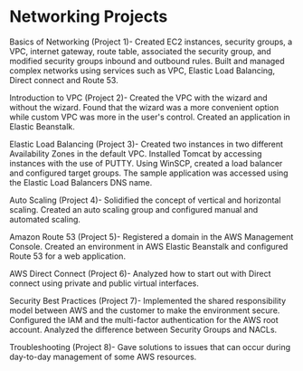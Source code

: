 # Networking Projects

Basics of Networking (Project 1)- Created EC2 instances, security groups, a VPC, internet gateway, route table, associated the security group, and modified security groups inbound and outbound rules. Built and managed complex networks using services such as VPC, Elastic Load Balancing, Direct connect and Route 53. 

Introduction to VPC (Project 2)- Created the VPC with the wizard and without the wizard. Found that the wizard was a more convenient option while custom VPC was more in the user's control. Created an application in Elastic Beanstalk. 

Elastic Load Balancing (Project 3)- Created two instances in two different Availability Zones in the default VPC. Installed Tomcat by accessing instances with the use of PUTTY. Using WinSCP, created a load balancer and configured target groups. The sample application was accessed using the Elastic Load Balancers DNS name. 

Auto Scaling (Project 4)- Solidified the concept of vertical and horizontal scaling. Created an auto scaling group and configured manual and automated scaling.

Amazon Route 53 (Project 5)- Registered a domain in the AWS Management Console. Created an environment in AWS Elastic Beanstalk and configured Route 53 for a web application. 

AWS Direct Connect (Project 6)- Analyzed how to start out with Direct connect using private and public virtual interfaces. 

Security Best Practices (Project 7)- Implemented the shared responsibility model between AWS and the customer to make the environment secure. Configured the IAM and the multi-factor authentication for the AWS root account. Analyzed the difference between Security Groups and NACLs. 

Troubleshooting (Project 8)- Gave solutions to issues that can occur during day-to-day management of some AWS resources. 
